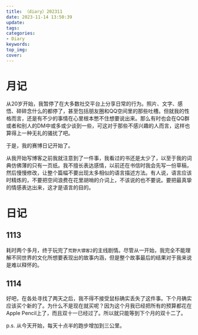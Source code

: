```yaml
---
title: （diary）202311
date: 2023-11-14 13:50:39
update:
tags:
categories:
- Diary
keywords:
top_img:
cover:
---
```

# 月记

从20岁开始，我暂停了在大多数社交平台上分享日常的行为。照片、文字、感悟、碎碎念什么的都停了，甚至包括朋友圈和QQ空间里的那些吐槽。但就我的性格而言，还是有不少的事情在心里根本憋不住想要说出来。那么有时也会在QQ群或者和别人的DM中或多或少谈到一些，可这对于那些不感兴趣的人而言，这样也算得上一种无礼的骚扰了吧。

于是，我的赛博日记开始了。

从我开始写博客之前我就注意到了一件事，我看过的书还是太少了，以至于我的词典仿佛薄的只有一页纸。我不擅长表达感情，以前还在书信时我会先写一份草稿，然后慢慢修改，让整个篇幅不要出现太多相似的语言描述方法。有人说，语言应该时精炼的，不要把空间浪费在花里胡哨的介词上，不该说的也不要说。要把最真挚的情感表达出来，这才是语言的目的。

# 日记

## 1113

耗时两个多月，终于玩完了`荒野大镖客2`的主线剧情。尽管从一开始，我完全不能理解不同世界的文化所想要表现出的故事内涵，但是整个故事最后的结果对于我来说是难以释怀的。

## 1114

好吧，在各处寻找了两天之后，我不得不接受鼠标确实丢失了这件事。下个月确实应该买个新的了。为什么不是现在就买呢？因为这个月我已经把所有的预算都花在Apple Pencil上了，而且双十一已经过了。所以就只能等到下个月的双十二了。

p.s. 从今天开始，每天十点半的跑步增加到三公里。